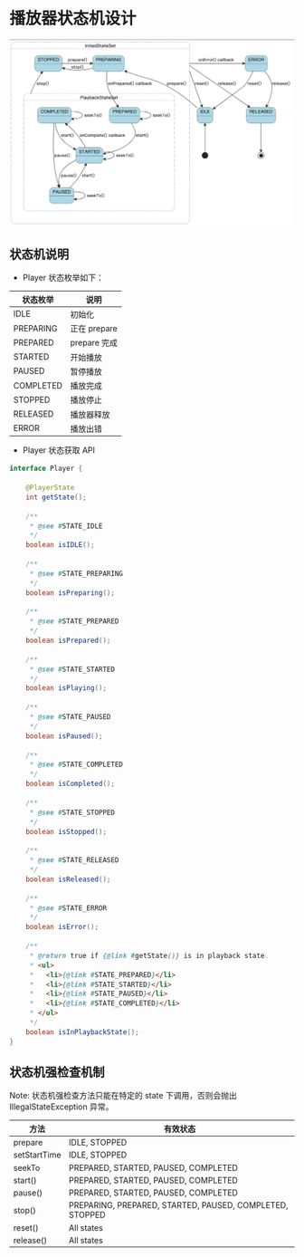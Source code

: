 # 播放器状态机设计
<img src="../doc/res/image/playerkit_player_state_machine_desgin.png" width="800">

## 状态机说明
* Player 状态枚举如下：

| 状态枚举      | 说明         |
|-----------|------------|
| IDLE      | 初始化        |
| PREPARING | 正在 prepare |
| PREPARED  | prepare 完成 |
| STARTED   | 开始播放       |
| PAUSED    | 暂停播放       |
| COMPLETED | 播放完成       |
| STOPPED   | 播放停止       |
| RELEASED  | 播放器释放      |
| ERROR     | 播放出错       |

* Player 状态获取 API
```java
interface Player {
    
    @PlayerState
    int getState();

    /**
     * @see #STATE_IDLE
     */
    boolean isIDLE();

    /**
     * @see #STATE_PREPARING
     */
    boolean isPreparing();

    /**
     * @see #STATE_PREPARED
     */
    boolean isPrepared();

    /**
     * @see #STATE_STARTED
     */
    boolean isPlaying();

    /**
     * @see #STATE_PAUSED
     */
    boolean isPaused();

    /**
     * @see #STATE_COMPLETED
     */
    boolean isCompleted();

    /**
     * @see #STATE_STOPPED
     */
    boolean isStopped();

    /**
     * @see #STATE_RELEASED
     */
    boolean isReleased();

    /**
     * @see #STATE_ERROR
     */
    boolean isError();

    /**
     * @return true if {@link #getState()} is in playback state.
     * <ul>
     *   <li>{@link #STATE_PREPARED}</li>
     *   <li>{@link #STATE_STARTED}</li>
     *   <li>{@link #STATE_PAUSED}</li>
     *   <li>{@link #STATE_COMPLETED}</li>
     * </ul>
     */
    boolean isInPlaybackState();
}
```


## 状态机强检查机制
Note: 状态机强检查方法只能在特定的 state 下调用，否则会抛出 IllegalStateException 异常。

| 方法           | 有效状态                                                                       |
|--------------|----------------------------------------------------------------------------|
| prepare      | IDLE, STOPPED                                                              |
| setStartTime | IDLE, STOPPED                                                              |
| seekTo       | PREPARED, STARTED, PAUSED, COMPLETED                                       |
| start()      | PREPARED, STARTED, PAUSED, COMPLETED                                       |
| pause()      | PREPARED, STARTED, PAUSED, COMPLETED                                       |
| stop()       | PREPARING, PREPARED, STARTED, PAUSED, COMPLETED, STOPPED                   |
| reset()      | All states                                                                 |
| release()    | All states                                                                 |